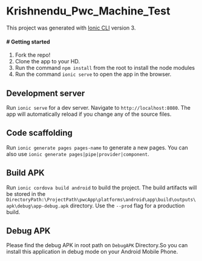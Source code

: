 # Krishnendu_Pwc_Machine_Test
This project was generated with [Ionic CLI](https://ionicframework.com/docs/v3/) version 3.
#### # Getting started

1. Fork the repo!
2. Clone the app to your HD.
3. Run the command `npm install` from the root to install the node modules
3. Run the command `ionic serve` to open the app in the browser.

## Development server

Run `ionic serve` for a dev server. Navigate to `http://localhost:8080`. The app will automatically reload if you change any of the source files.

## Code scaffolding

Run `ionic generate pages pages-name` to generate a new pages. You can also use `ionic generate pages|pipe|provider|component`.

## Build APK

Run `ionic cordova build android` to build the project. The build artifacts will be stored in the `DirectoryPath:\ProjectPath\pwcApp\platforms\android\app\build\outputs\apk\debug\app-debug.apk` directory. Use the `--prod` flag for a production build.

## Debug APK

Please find the debug APK in root path on `DebugAPK` Directory.So you can install this application in debug mode on your Android Mobile Phone.

